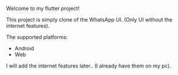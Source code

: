 Welcome to my flutter project!

This project is simply clone of the WhatsApp UI. (Only UI without the internet features).

The supported platforms:
 - Android 
 - Web


 I will add the internet features later.. (I already have them on my pc).